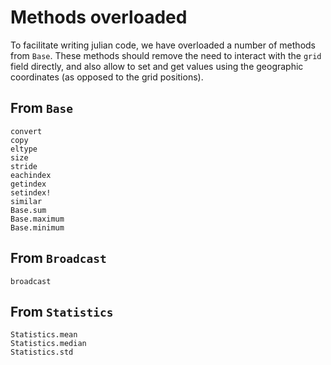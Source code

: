 # Methods overloaded

To facilitate writing julian code, we have overloaded a number of methods from
`Base`. These methods should remove the need to interact with the `grid` field
directly, and also allow to set and get values using the geographic coordinates
(as opposed to the grid positions).

## From `Base`

```@docs
convert
copy
eltype
size
stride
eachindex
getindex
setindex!
similar
Base.sum
Base.maximum
Base.minimum
```

## From `Broadcast`

```@docs
broadcast
```

## From `Statistics`

```@docs
Statistics.mean
Statistics.median
Statistics.std
```
